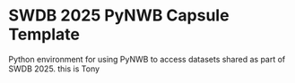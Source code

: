 # SWDB 2025 PyNWB Capsule Template

Python environment for using PyNWB to access datasets shared as part of SWDB 2025.
this is Tony
